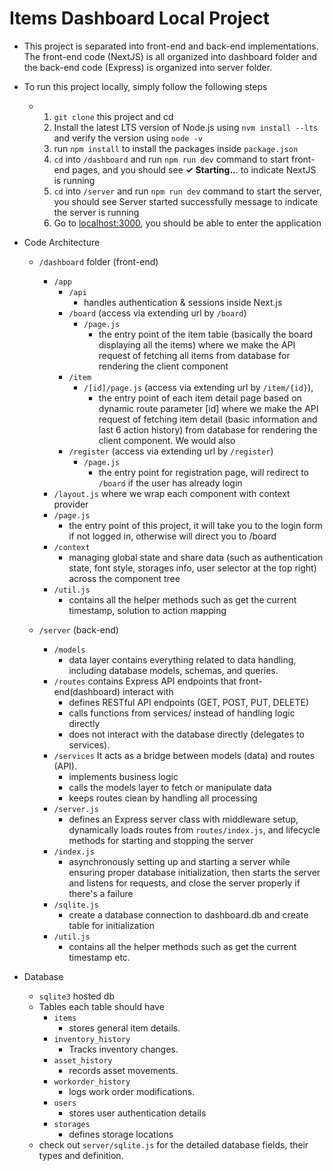 # Items Dashboard Local Project
- This project is separated into front-end and back-end implementations. The front-end code (NextJS) is all organized into dashboard folder and the back-end code (Express) is organized into server folder. 
- To run this project locally, simply follow the following steps
    - 1. `git clone` this project and cd 
      2. Install the latest LTS version of Node.js using `nvm install --lts` and verify the version using `node -v`
      3. run `npm install` to install the packages inside `package.json`
      4. `cd` into `/dashboard` and run `npm run dev` command to start front-end pages, and you should see  **✓ Starting..**. to indicate NextJS is running
      5. `cd` into `/server` and run `npm run dev` command to start the server, you should see Server started successfully message to indicate the server is running
      6. Go to [localhost:3000](http://localhost:3000), you should be able to enter the application
     

- Code Architecture
    - `/dashboard` folder (front-end)
      - `/app`
          - `/api`
            - handles authentication & sessions inside Next.js
          - `/board` (access via extending url by `/board`)
            - `/page.js`
              - the entry point of the item table (basically the board displaying all the items) where we make the API request of fetching all items from database for rendering the client component
          - `/item`
            - `/[id]/page.js` (access via extending url by `/item/{id}`),
              -  the entry point of each item detail page based on dynamic route parameter [id] where we make the API request of fetching item detail (basic information and last 6 action history) from database for rendering the client component. We would also
          - `/register` (access via extending url by `/register`)
            - `/page.js`
              - the entry point for registration page, will redirect to `/board` if the user has already login
      - `/layout.js` where we wrap each component with context provider
      - `/page.js`
        - the entry point of this project, it will take you to the login form if not logged in, otherwise will direct you to /board
      - `/context`
        - managing global state and share data (such as authentication state, font style, storages info, user selector at the top right) across the component tree
      - `/util.js`
        - contains all the helper methods such as get the current timestamp, solution to action mapping
     
    - `/server` (back-end)
      - `/models`
        - data layer contains everything related to data handling, including database models, schemas, and queries.
      - `/routes` contains Express API endpoints that front-end(dashboard) interact with
        - defines RESTful API endpoints (GET, POST, PUT, DELETE)
        - calls functions from services/ instead of handling logic directly
        - does not interact with the database directly (delegates to services).
      - `/services` It acts as a bridge between models (data) and routes (API).
        - implements business logic
        - calls the models layer to fetch or manipulate data
        - keeps routes clean by handling all processing
      - `/server.js`
        - defines an Express server class with middleware setup, dynamically loads routes from `routes/index.js`, and lifecycle methods for starting and stopping the server
      - `/index.js`
        - asynchronously setting up and starting a server while ensuring proper database initialization, then starts the server and listens for requests, and close the server properly if there's a failure
      - `/sqlite.js`
        - create a database connection to dashboard.db and create table for initialization
      - `/util.js`
        - contains all the helper methods such as get the current timestamp etc.
       
- Database
    - `sqlite3` hosted db
    - Tables each table should have 
      - `items`
        - stores general item details.
      - `inventory_history`
          - Tracks inventory changes.
      - `asset_history`
          - records asset movements.
      - `workorder_history`
          - logs work order modifications.
      - `users`
          - stores user authentication details
      - `storages`
          - defines storage locations
  - check out `server/sqlite.js` for the detailed database fields, their types and definition. 
